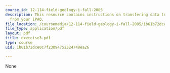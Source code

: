 ```yaml
---
course_id: 12-114-field-geology-i-fall-2005
description: This resource contains instructions on transfering data to the computer
  from your iPAQ.
file_location: /coursemedia/12-114-field-geology-i-fall-2005/1b61b72dce0c7f23094752324749ea26_exercise3.pdf
file_type: application/pdf
layout: pdf
title: exercise3.pdf
type: course
uid: 1b61b72dce0c7f23094752324749ea26

---
```

None